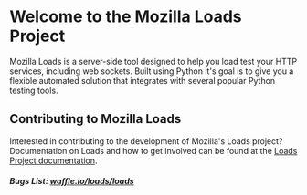 # Welcome to the Mozilla Loads Project

Mozilla Loads is a server-side tool designed to help you load test your HTTP
services, including web sockets. Built using Python it's goal is to give you a
flexible automated solution that integrates with several popular Python testing
tools.

## Contributing to Mozilla Loads

Interested in contributing to the development of Mozilla's Loads project?
Documentation on Loads and how to get involved can be found at the [Loads Project documentation](https://loads.readthedocs.org/en/0.2).

##### Bugs List: [waffle.io/loads/loads](https://waffle.io/loads/loads/)

